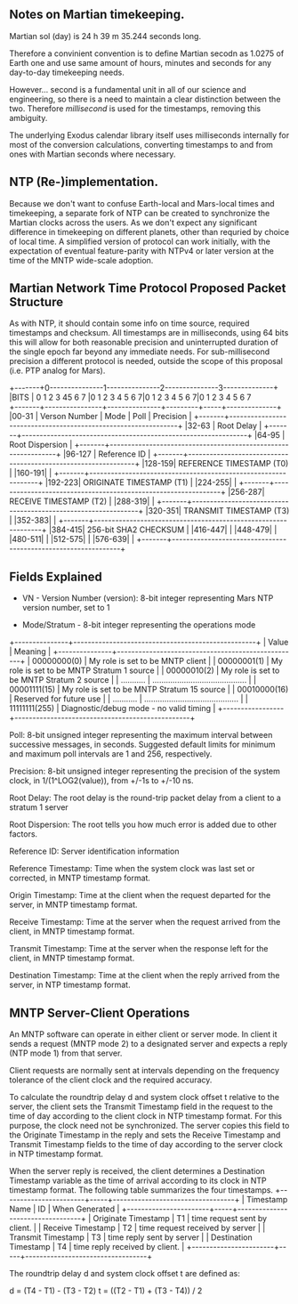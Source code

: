 ## Notes on Martian timekeeping.
Martian sol (day) is 24 h 39 m 35.244 seconds long.

Therefore a convinient convention is to define Martian secodn as 1.0275 of Earth one and use 
same amount of hours, minutes and seconds for any day-to-day timekeeping needs.

However... second is a fundamental unit in all of our science and engineering, so there is a 
need to maintain a clear distinction between the two. Therefore _millisecond_ is used for the
timestamps, removing this ambiguity.

The underlying Exodus calendar library itself uses milliseconds internally for most of the
conversion calculations, converting timestamps to and from ones with Martian seconds where
necessary.


## NTP (Re-)implementation.
Because we don't want to confuse Earth-local and Mars-local times and timekeeping, a 
separate fork of NTP can be created to synchronize the Martian clocks across the users. As
we don't expect any significant difference in timekeeping on different planets, other than
requried by choice of local time. A simplified version of protocol can work initially, with
the expectation of eventual feature-parity with NTPv4 or later version at the time of the
MNTP wide-scale adoption.

## Martian Network Time Protocol Proposed Packet Structure

As with NTP, it should contain some info on time source, required timestamps and checksum.
All timestamps are in milliseconds, using 64 bits this will allow for both reasonable
precision and uninterrupted duration of the single epoch far beyond any immediate needs.
For sub-millisecond precision a different protocol is needed, outside the scope of this proposal (i.e. PTP analog for Mars).

+-------+0---------------1---------------2---------------3--------------+
|BITS   | 0 1 2 3 45 6 7 |0 1 2 3 4 5 6 7|0 1 2 3 4 5 6 7|0 1 2 3 4 5 6 7  
+-------+----------------+---------------+---------+-----+--------------+
|00-31  | Verson Number  |     Mode      |     Poll      |   Precision  |
+-------+---------------------------------------------------------------+
|32-63  | 					Root Delay                                  |
+-------+---------------------------------------------------------------+
|64-95  |                   Root Dispersion                             |
+-------+---------------------------------------------------------------+
|96-127 |  					Reference ID                                |
+-------+---------------------------------------------------------------+
|128-159|			        REFERENCE TIMESTAMP (T0)                    |
|160-191|                                                               |
+-------+---------------------------------------------------------------+
|192-223|			        ORIGINATE TIMESTAMP (T1)                    |
|224-255|                                                               |
+-------+---------------------------------------------------------------+
|256-287|			        RECEIVE TIMESTAMP (T2)                      |
|288-319|                                                               |
+-------+---------------------------------------------------------------+
|320-351|			        TRANSMIT TIMESTAMP (T3)                     |
|352-383|                                                               |
+-------+---------------------------------------------------------------+
|384-415| 					256-bit SHA2 CHECKSUM                       |
|416-447|                                                               |
|448-479|                                                               |
|480-511|                                                               |
|512-575|																|
|576-639|                                                               |
+-------+---------------------------------------------------------------+

## Fields Explained


* VN - Version Number (version): 8-bit integer representing Mars NTP version number, set to 1

* Mode/Stratum - 8-bit integer representing the operations mode

+---------------+---------------------------------------------------+
|    Value      | 	Meaning                                         |
+---------------+---------------------------------------------------+
| 00000000(0)   | My role is set to be MNTP client                  |
| 00000001(1)   | My role is set to be MNTP Stratum 1 source        |
| 00000010(2)   | My role is set to be MNTP Stratum 2 source        |
| ...........   | ..........................................        |
| 00001111(15)  | My role is set to be MNTP Stratum 15 source       |
| 00010000(16)  | Reserved for future use                           |
| ...........   | ..........................................        |
| 11111111(255) | Diagnostic/debug mode - no valid timing           |
+-----------------+-------------------------------------------------+

Poll: 8-bit unsigned integer representing the maximum interval between
successive messages, in seconds.  Suggested default limits for
minimum and maximum poll intervals are 1 and 256, respectively.

Precision: 8-bit unsigned integer representing the precision of the
system clock, in 1/(1^LOG2(value)), from +/-1s to +/-10 ns.

Root Delay: The root delay is the round-trip packet delay from a client to a stratum 1 server

Root Dispersion: The root tells you how much error is added due to other factors.

Reference ID: Server identification information

Reference Timestamp: Time when the system clock was last set or corrected, 
in MNTP timestamp format.

Origin Timestamp: Time at the client when the request departed for the server,
in MNTP timestamp format.

Receive Timestamp: Time at the server when the request arrived from the client,
in MNTP timestamp format.

Transmit Timestamp: Time at the server when the response left for the client,
in MNTP timestamp format.

Destination Timestamp: Time at the client when the reply arrived from the server, 
in NTP timestamp format.


## MNTP Server-Client Operations

An MNTP software can operate in either client or server mode. In 
client it sends a request (MNTP mode 2) to a designated server 
and expects a reply (NTP mode 1) from that server.  

Client requests are normally sent at intervals depending on the
frequency tolerance of the client clock and the required accuracy.
  
To calculate the roundtrip delay d and system clock offset t relative
to the server, the client sets the Transmit Timestamp field in the
request to the time of day according to the client clock in NTP
timestamp format.  For this purpose, the clock need not be
synchronized.  The server copies this field to the Originate 
Timestamp in the reply and sets the Receive Timestamp and Transmit
Timestamp fields to the time of day according to the server clock in
NTP timestamp format.

When the server reply is received, the client determines a 
Destination Timestamp variable as the time of arrival according to
its clock in NTP timestamp format.  The following table summarizes 
the four timestamps.
+-----------------------+-----+----------------------------------+
| Timestamp Name        |  ID |  When Generated                  |
+-----------------------+-----+----------------------------------+
| Originate Timestamp   |  T1 |  time request sent by client.    |
| Receive Timestamp     |  T2 |  time request received by server |
| Transmit Timestamp    |  T3 |  time reply sent by server       |
| Destination Timestamp |  T4 |  time reply received by client.  |
+-----------------------+-----+----------------------------------+

The roundtrip delay d and system clock offset t are defined as:

d = (T4 - T1) - (T3 - T2)     t = ((T2 - T1) + (T3 - T4)) / 2